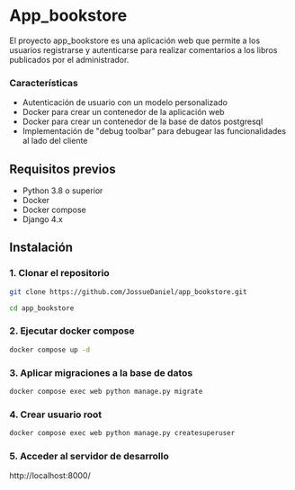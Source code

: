 # App_bookstore
El proyecto app_bookstore es una aplicación web que permite a los usuarios registrarse y autenticarse para realizar comentarios a los libros publicados por el administrador.

### Características
- Autenticación de usuario con un modelo personalizado
- Docker para crear un contenedor de la aplicación web
- Docker para crear un contenedor de la base de datos postgresql
- Implementación de "debug toolbar" para  debugear las funcionalidades al lado del cliente

## Requisitos previos
- Python 3.8 o superior
- Docker
- Docker compose
- Django 4.x

## Instalación

### 1. Clonar el repositorio
```bash
git clone https://github.com/JossueDaniel/app_bookstore.git
```

```bash
cd app_bookstore
```

### 2. Ejecutar docker compose
```bash
docker compose up -d
```

### 3. Aplicar migraciones a la base de datos
```bash
docker compose exec web python manage.py migrate
```

### 4. Crear usuario root
```bash
docker compose exec web python manage.py createsuperuser
```
### 5. Acceder al servidor de desarrollo
http://localhost:8000/

